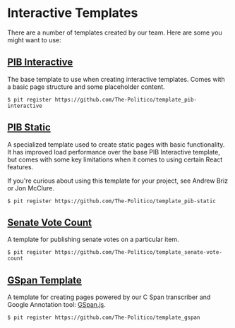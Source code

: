 # Interactive Templates

There are a number of templates created by our team. Here are some you might want to use:

## [PIB Interactive](https://github.com/The-Politico/template_pib-interactive)
The base template to use when creating interactive templates. Comes with a basic page structure and some placeholder content.

```
$ pit register https://github.com/The-Politico/template_pib-interactive
```

## [PIB Static](https://github.com/The-Politico/template_pib-static)
A specialized template used to create static pages with basic functionality. It has improved load performance over the base PIB Interactive template, but comes with some key limitations when it comes to using certain React features.

If you're curious about using this template for your project, see Andrew Briz or Jon McClure.

```
$ pit register https://github.com/The-Politico/template_pib-static
```

## [Senate Vote Count](https://github.com/The-Politico/template_senate-vote-count)
A template for publishing senate votes on a particular item.

```
$ pit register https://github.com/The-Politico/template_senate-vote-count
```

## [GSpan Template](https://github.com/The-Politico/template_gspan)
A template for creating pages powered by our C Span transcriber and Google Annotation tool: [GSpan.js](https://github.com/The-Politico/gspan.js).

```
$ pit register https://github.com/The-Politico/template_gspan
```
